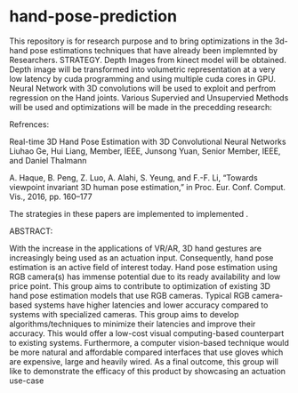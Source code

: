 # hand-pose-prediction
This repository is for research purpose and to bring optimizations in the 3d-hand pose estimations techniques that have already been implemnted by 
Researchers.
STRATEGY.
Depth Images from kinect model will be obtained.
Depth image will be transformed into volumetric representation at a very low latency by cuda programming and using multiple cuda cores in GPU.
Neural Network with 3D convolutions will be used to exploit and perfrom regression on the Hand joints.
Various Supervied and Unsupervied Methods will be used and optimizations will be made in the precedding research:

Refrences:

Real-time 3D Hand Pose Estimation
with 3D Convolutional Neural Networks
Liuhao Ge, Hui Liang, Member, IEEE, Junsong Yuan, Senior Member, IEEE, and Daniel Thalmann

A. Haque, B. Peng, Z. Luo, A. Alahi, S. Yeung, and F.-F. Li, “Towards
viewpoint invariant 3D human pose estimation,” in Proc. Eur. Conf.
Comput. Vis., 2016, pp. 160–177

The strategies in these papers are implemented to implemented .

ABSTRACT:

With the increase in the applications of VR/AR, 3D hand gestures are increasingly being used as an actuation input.
Consequently, hand pose estimation is an active field of interest today. 
Hand pose estimation using RGB camera(s) has immense potential due to its ready availability and low price point.
This group aims to contribute to optimization of existing 3D hand pose estimation models that use RGB cameras.
Typical RGB camera-based systems have higher latencies and lower accuracy compared to systems with specialized cameras. 
This group aims to develop algorithms/techniques to minimize their latencies and improve their accuracy. 
This would offer a low-cost visual computing-based counterpart to existing systems.
Furthermore, a computer vision-based technique would be more natural and affordable compared interfaces that use gloves which are expensive, large and heavily wired.
As a final outcome, this group will like to demonstrate the efficacy of this product by showcasing an actuation use-case






